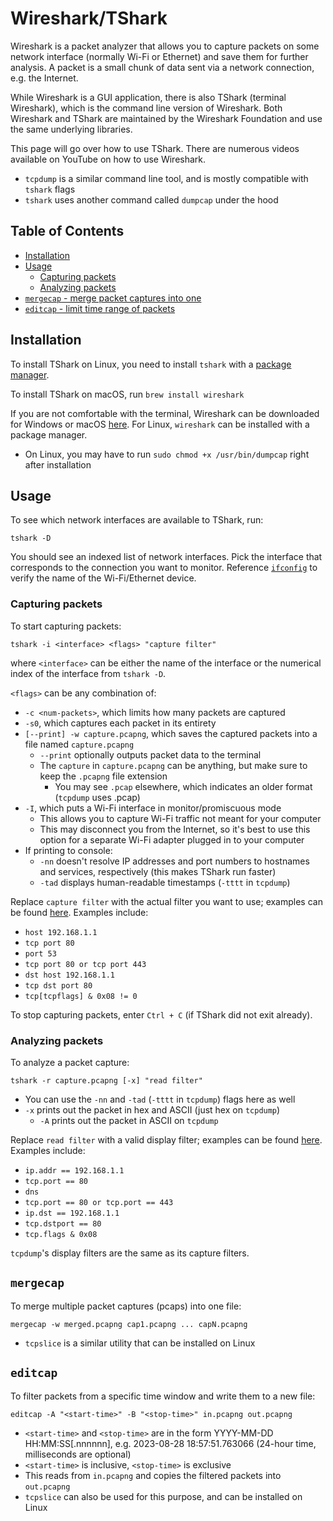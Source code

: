 # Wireshark/TShark

Wireshark is a packet analyzer that allows you to capture packets on some network interface (normally Wi-Fi or Ethernet) and save them for further analysis. A packet is a small chunk of data sent via a network connection, e.g. the Internet.

While Wireshark is a GUI application, there is also TShark (terminal Wireshark), which is the command line version of Wireshark. Both Wireshark and TShark are maintained by the Wireshark Foundation and use the same underlying libraries.

This page will go over how to use TShark. There are numerous videos available on YouTube on how to use Wireshark.

- `tcpdump` is a similar command line tool, and is mostly compatible with `tshark` flags
- `tshark` uses another command called `dumpcap` under the hood

## Table of Contents

- [Installation](#installation)
- [Usage](#usage)
    - [Capturing packets](#capturing-packets)
    - [Analyzing packets](#analyzing-packets)
- [`mergecap` - merge packet captures into one](#mergecap)
- [`editcap` - limit time range of packets](#editcap)

## Installation

To install TShark on Linux, you need to install `tshark` with a [package manager](../terminal-commands#package-managers).

To install TShark on macOS, run `brew install wireshark`

If you are not comfortable with the terminal, Wireshark can be downloaded for Windows or macOS [here](https://www.wireshark.org/download.html). For Linux, `wireshark` can be installed with a package manager.

- On Linux, you may have to run `sudo chmod +x /usr/bin/dumpcap` right after installation

## Usage

To see which network interfaces are available to TShark, run:

```
tshark -D
```

You should see an indexed list of network interfaces. Pick the interface that corresponds to the connection you want to monitor. Reference [`ifconfig`](../terminal-commands#ifconfig) to verify the name of the Wi-Fi/Ethernet device.

### Capturing packets

To start capturing packets:

```
tshark -i <interface> <flags> "capture filter"
```

where `<interface>` can be either the name of the interface or the numerical index of the interface from `tshark -D`.

`<flags>` can be any combination of:

- `-c <num-packets>`, which limits how many packets are captured
- `-s0`, which captures each packet in its entirety
- `[--print] -w capture.pcapng`, which saves the captured packets into a file named `capture.pcapng`
    - `--print` optionally outputs packet data to the terminal
    - The `capture` in `capture.pcapng` can be anything, but make sure to keep the `.pcapng` file extension
        - You may see `.pcap` elsewhere, which indicates an older format (`tcpdump` uses .pcap)
- `-I`, which puts a Wi-Fi interface in monitor/promiscuous mode
    - This allows you to capture Wi-Fi traffic not meant for your computer
    - This may disconnect you from the Internet, so it's best to use this option for a separate Wi-Fi adapter plugged in to your computer
- If printing to console:
    - `-nn` doesn't resolve IP addresses and port numbers to hostnames and services, respectively (this makes TShark run faster)
    - `-tad` displays human-readable timestamps (`-tttt` in `tcpdump`)

Replace `capture filter` with the actual filter you want to use; examples can be found [here](https://gitlab.com/wireshark/wireshark/-/wikis/CaptureFilters#examples). Examples include:

- `host 192.168.1.1`
- `tcp port 80`
- `port 53`
- `tcp port 80 or tcp port 443`
- `dst host 192.168.1.1`
- `tcp dst port 80`
- `tcp[tcpflags] & 0x08 != 0`

To stop capturing packets, enter `Ctrl + C` (if TShark did not exit already).

### Analyzing packets

To analyze a packet capture:

```
tshark -r capture.pcapng [-x] "read filter"
```

- You can use the `-nn` and `-tad` (`-tttt` in `tcpdump`) flags here as well
- `-x` prints out the packet in hex and ASCII (just hex on `tcpdump`)
    - `-A` prints out the packet in ASCII on `tcpdump`

Replace `read filter` with a valid display filter; examples can be found [here](https://www.wireshark.org/docs/man-pages/wireshark-filter.html). Examples include:

- `ip.addr == 192.168.1.1`
- `tcp.port == 80`
- `dns`
- `tcp.port == 80 or tcp.port == 443`
- `ip.dst == 192.168.1.1`
- `tcp.dstport == 80`
- `tcp.flags & 0x08`

`tcpdump`'s display filters are the same as its capture filters.

## `mergecap`

To merge multiple packet captures (pcaps) into one file:

```
mergecap -w merged.pcapng cap1.pcapng ... capN.pcapng
```

- `tcpslice` is a similar utility that can be installed on Linux

## `editcap`

To filter packets from a specific time window and write them to a new file:

```
editcap -A "<start-time>" -B "<stop-time>" in.pcapng out.pcapng
```

- `<start-time>` and `<stop-time>` are in the form YYYY-MM-DD HH:MM:SS[.nnnnnn], e.g. 2023-08-28 18:57:51.763066 (24-hour time, milliseconds are optional)
- `<start-time>` is inclusive, `<stop-time>` is exclusive
- This reads from `in.pcapng` and copies the filtered packets into `out.pcapng`
- `tcpslice` can also be used for this purpose, and can be installed on Linux
